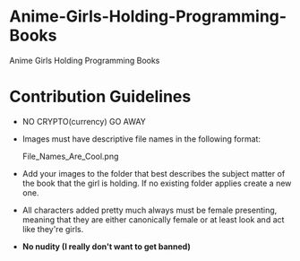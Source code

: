 # Anime-Girls-Holding-Programming-Books
Anime Girls Holding Programming Books

# Contribution Guidelines

* NO CRYPTO(currency) GO AWAY

* Images must have descriptive file names in the following format:

    File_Names_Are_Cool.png

* Add your images to the folder that best describes the subject matter of the book that the girl is holding. If no existing folder applies create a new one.

* All characters added pretty much always must be female presenting, meaning that they are either canonically female or at least look and act like they're girls. 
    
* __No nudity (I really don't want to get banned)__
    


